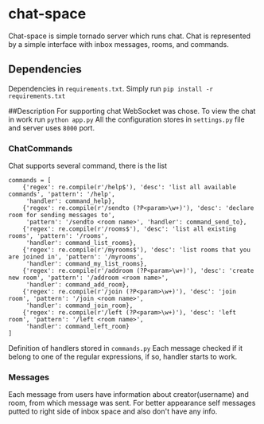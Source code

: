 # chat-space
Chat-space is simple tornado server which runs chat. Chat is represented by a simple interface with inbox messages,
rooms, and commands.

## Dependencies
Dependencies in `requirements.txt`. Simply run `pip install -r requirements.txt`

##Description
For supporting chat WebSocket was chose. To view the chat in work run `python app.py`
All the configuration stores in `settings.py` file and server uses `8000` port.

### ChatCommands
Chat supports several command, there is the list
```
commands = [
    {'regex': re.compile(r'/help$'), 'desc': 'list all available commands', 'pattern': '/help',
     'handler': command_help},
    {'regex': re.compile(r'/sendto (?P<param>\w+)'), 'desc': 'declare room for sending messages to',
     'pattern': '/sendto <room name>', 'handler': command_send_to},
    {'regex': re.compile(r'/rooms$'), 'desc': 'list all existing rooms', 'pattern': '/rooms',
     'handler': command_list_rooms},
    {'regex': re.compile(r'/myrooms$'), 'desc': 'list rooms that you are joined in', 'pattern': '/myrooms',
     'handler': command_my_list_rooms},
    {'regex': re.compile(r'/addroom (?P<param>\w+)'), 'desc': 'create new room', 'pattern': '/addroom <room name>',
     'handler': command_add_room},
    {'regex': re.compile(r'/join (?P<param>\w+)'), 'desc': 'join room', 'pattern': '/join <room name>',
     'handler': command_join_room},
    {'regex': re.compile(r'/left (?P<param>\w+)'), 'desc': 'left room', 'pattern': '/left <room name>',
     'handler': command_left_room}
]
```
Definition of handlers stored in `commands.py`
Each message checked if it belong to one of the regular expressions, if so, handler starts to work.

### Messages
Each message from users have information about creator(username) and room, from which message was sent.
For better appearance self messages putted to right side of inbox space and also don't have any info.